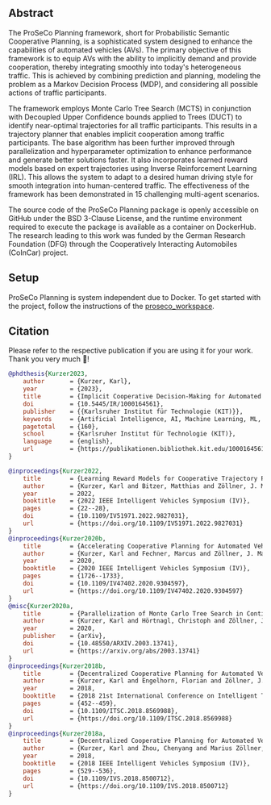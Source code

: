 ## Abstract
The ProSeCo Planning framework, short for Probabilistic Semantic Cooperative Planning, is a sophisticated system designed to enhance the capabilities of automated vehicles (AVs). The primary objective of this framework is to equip AVs with the ability to implicitly demand and provide cooperation, thereby integrating smoothly into today's heterogeneous traffic. This is achieved by combining prediction and planning, modeling the problem as a Markov Decision Process (MDP), and considering all possible actions of traffic participants.

The framework employs Monte Carlo Tree Search (MCTS) in conjunction with Decoupled Upper Confidence bounds applied to Trees (DUCT) to identify near-optimal trajectories for all traffic participants. This results in a trajectory planner that enables implicit cooperation among traffic participants. The base algorithm has been further improved through parallelization and hyperparameter optimization to enhance performance and generate better solutions faster. It also incorporates learned reward models based on expert trajectories using Inverse Reinforcement Learning (IRL). This allows the system to adapt to a desired human driving style for smooth integration into human-centered traffic. The effectiveness of the framework has been demonstrated in 15 challenging multi-agent scenarios.

The source code of the ProSeCo Planning package is openly accessible on GitHub under the BSD 3-Clause License, and the runtime environment required to execute the package is available as a container on DockerHub. The research leading to this work was funded by the German Research Foundation (DFG) through the Cooperatively Interacting Automobiles (CoInCar) project.
## Setup
ProSeCo Planning is system independent due to Docker. To get started with the project, follow the instructions of the [proseco_workspace](https://github.com/ProSeCo-Planning/proseco_workspace).
## Citation
Please refer to the respective publication if you are using it for your work. Thank you very much 🙂!
```bibtex
@phdthesis{Kurzer2023,
    author       = {Kurzer, Karl},
    year         = {2023},
    title        = {Implicit Cooperative Decision-Making for Automated Vehicles},
    doi          = {10.5445/IR/1000164561},
    publisher    = {{Karlsruher Institut für Technologie (KIT)}},
    keywords     = {Artificial Intelligence, AI, Machine Learning, ML, Automated Vehicles, AVs, Autonomous Driving, AD, Automated Driving, AD, Cooperation, Multi-agent Markov Decision Process, MMDP, Search, Planning, Decision Making, Trajectory Planning, Monte Carlo Tree Search, MCTS, Decoupled Upper Confidence Bound for Trees, DUCT, Inverse Reinforcement Learning, IRL, Hyperparameter Optimization},
    pagetotal    = {160},
    school       = {Karlsruher Institut für Technologie (KIT)},
    language     = {english},
    url          = {https://publikationen.bibliothek.kit.edu/1000164561}
}

@inproceedings{Kurzer2022,
	title        = {Learning Reward Models for Cooperative Trajectory Planning with Inverse Reinforcement Learning and Monte Carlo Tree Search},
	author       = {Kurzer, Karl and Bitzer, Matthias and Zöllner, J. Marius},
	year         = 2022,
	booktitle    = {2022 IEEE Intelligent Vehicles Symposium (IV)},
	pages        = {22--28},
	doi          = {10.1109/IV51971.2022.9827031},
	url          = {https://doi.org/10.1109/IV51971.2022.9827031}
}
@inproceedings{Kurzer2020b,
	title        = {Accelerating Cooperative Planning for Automated Vehicles with Learned Heuristics and Monte Carlo Tree Search},
	author       = {Kurzer, Karl and Fechner, Marcus and Zöllner, J. Marius},
	year         = 2020,
	booktitle    = {2020 IEEE Intelligent Vehicles Symposium (IV)},
	pages        = {1726--1733},
	doi          = {10.1109/IV47402.2020.9304597},
	url          = {https://doi.org/10.1109/IV47402.2020.9304597}
}
@misc{Kurzer2020a,
	title        = {Parallelization of Monte Carlo Tree Search in Continuous Domains},
	author       = {Kurzer, Karl and Hörtnagl, Christoph and Zöllner, J. Marius},
	year         = 2020,
	publisher    = {arXiv},
	doi          = {10.48550/ARXIV.2003.13741},
	url          = {https://arxiv.org/abs/2003.13741}
}
@inproceedings{Kurzer2018b,
	title        = {Decentralized Cooperative Planning for Automated Vehicles with Continuous Monte Carlo Tree Search},
	author       = {Kurzer, Karl and Engelhorn, Florian and Zöllner, J. Marius},
	year         = 2018,
	booktitle    = {2018 21st International Conference on Intelligent Transportation Systems (ITSC)},
	pages        = {452--459},
	doi          = {10.1109/ITSC.2018.8569988},
	url          = {https://doi.org/10.1109/ITSC.2018.8569988}
}
@inproceedings{Kurzer2018a,
	title        = {Decentralized Cooperative Planning for Automated Vehicles with Hierarchical Monte Carlo Tree Search},
	author       = {Kurzer, Karl and Zhou, Chenyang and Marius Zöllner, J.},
	year         = 2018,
	booktitle    = {2018 IEEE Intelligent Vehicles Symposium (IV)},
	pages        = {529--536},
	doi          = {10.1109/IVS.2018.8500712},
	url          = {https://doi.org/10.1109/IVS.2018.8500712}
}
```
